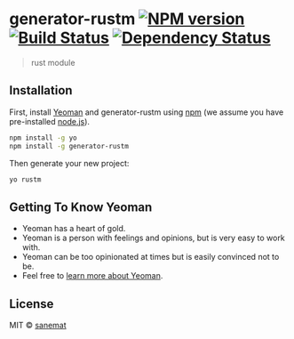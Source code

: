 # generator-rustm [![NPM version][npm-image]][npm-url] [![Build Status][travis-image]][travis-url] [![Dependency Status][daviddm-image]][daviddm-url]
> rust module

## Installation

First, install [Yeoman](http://yeoman.io) and generator-rustm using [npm](https://www.npmjs.com/) (we assume you have pre-installed [node.js](https://nodejs.org/)).

```bash
npm install -g yo
npm install -g generator-rustm
```

Then generate your new project:

```bash
yo rustm
```

## Getting To Know Yeoman

 * Yeoman has a heart of gold.
 * Yeoman is a person with feelings and opinions, but is very easy to work with.
 * Yeoman can be too opinionated at times but is easily convinced not to be.
 * Feel free to [learn more about Yeoman](http://yeoman.io/).

## License

MIT © [sanemat](http://sane.jp)


[npm-image]: https://badge.fury.io/js/generator-rustm.svg
[npm-url]: https://npmjs.org/package/generator-rustm
[travis-image]: https://travis-ci.org/pandawing/generator-rustm.svg?branch=master
[travis-url]: https://travis-ci.org/pandawing/generator-rustm
[daviddm-image]: https://david-dm.org/pandawing/generator-rustm.svg?theme=shields.io
[daviddm-url]: https://david-dm.org/pandawing/generator-rustm
